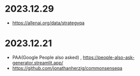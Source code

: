 # 2023.12.29
 - https://allenai.org/data/strategyqa
# 2023.12.21
 - PAA(Google People also asked) , https://people-also-ask-generator.streamlit.app/
 - https://github.com/jonathanherzig/commonsenseqa
